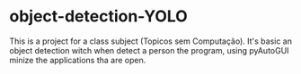 # object-detection-YOLO

This is a project for a class subject (Topicos sem Computação). 
It's basic an object detection witch when detect a person the program, using pyAutoGUI minize the applications tha are open.
